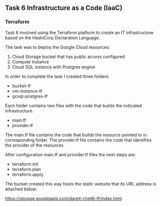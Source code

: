 ## Task 6 Infrastructure as a Code (IaaC)

### Terraform

Task 6 involved using the Terraform platform to create an IT infrastructure based on the HashiCorp Declaration Language.

The task was to deploy the Google Cloud resources:  
1. Cloud Storage bucket that has public access configured  
2. Compute Instance  
3. Cloud SQL instance with Postgres engine

In order to complete the task I created three folders:
* bucket-tf
* vm-instance-tf
* gcsql-postgres-tf

Each folder contains two files with the code that builds the indicated infrastructure.
* main.tf
* provider.tf

The main.tf file contains the code  that builds the resource pointed to in corresponding folder.
The provider.tf file contains the code that identifies the provider of the resources.

After configuration main.tf and provider.tf files the next steps are:

* terraform.init
* terraform.plan
* terraform.apply

The bucket created this way hosts the static website that its URL address is attached below:

https://storage.googleapis.com/dareit-chell6-tf/index.html